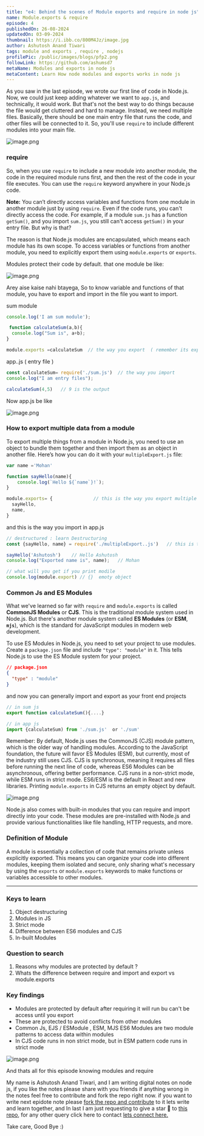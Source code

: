 ```yaml
---
title: "e4: Behind the scenes of Module exports and require in node js"
name: Module.exports & require
episode: 4
publishedOn: 26-08-2024
updatedOn: 03-09-2024
thumbnail: https://i.ibb.co/800M4Jz/image.jpg
author: Ashutosh Anand Tiwari
tags: module and exports , require , nodejs
profilePic: /public/images/blogs/pfp2.png
followLink: https://github.com/ashumsd7
metaName: Modules and exports in node js
metaContent: Learn How node modules and exports works in node js
---
```

As you saw in the last episode, we wrote our first line of code in Node.js. Now, we could just keep adding whatever we want to `app.js`, and technically, it would work. But that's not the best way to do things because the file would get cluttered and hard to manage. Instead, we need multiple files. Basically, there should be one main entry file that runs the code, and other files will be connected to it. So, you'll use `require` to include different modules into your main file.

![image.png](https://i.ibb.co/s567zyG/11.jpg)

### require

So, when you use `require` to include a new module into another module, the code in the required module runs first, and then the rest of the code in your file executes. You can use the `require` keyword anywhere in your Node.js code.

**Note:** You can’t directly access variables and functions from one module in another module just by using `require`. Even if the code runs, you can't directly access the code. For example, if a module `sum.js` has a function `getSum()`, and you import `sum.js`, you still can't access `getSum()` in your entry file. But why is that?

The reason is that Node.js modules are encapsulated, which means each module has its own scope. To access variables or functions from another module, you need to explicitly export them using `module.exports` or `exports`.

Modules protect their code by default. that one module be like: 

![image.png](https://i.ibb.co/j4bYskd/Capture.jpg)

Arey aise kaise nahi btayega, So to know variable and functions of that module, you have to export and import in the file you  want to import.

sum module

```jsx
console.log('I am sum module');

 function calculateSum(a,b){
  console.log("Sum is", a+b);
}

module.exports =calculateSum  // the way you export  ( remember its export+s not export )
```

app..js ( entry file )

```jsx
const calculateSum= require('./sum.js')  // the way you import
console.log("I am entry files");

calculateSum(4,5)   // 9 is the output
```

Now app.js be like

![image.png](https://i.ibb.co/gtXGg9j/2.jpg)

### How to export multiple data from a module

To export multiple things from a module in Node.js, you need to use an object to bundle them together and then import them as an object in another file. Here’s how you can do it with your `multipleExport.js` file:

```jsx
var name ='Mohan'

function sayHello(name){
    console.log(`Hello ${`name`}!`);
}

module.exports= {               // this is the way you export multiple things
  sayHello,
  name,
}
```

and this is the way you import in app.js

```jsx
// destructured : learn Destructuring
const {sayHello, name} = require('./multipleExport..js')   // this is the way you imported

sayHello('Ashutosh')    // Hello Ashutosh
console.log("Exported name is", name);   // Mohan

// what will you get if you print modile
console.log(module.export) // {}  emoty object 
```

### Common Js and ES Modules

What we've learned so far with `require` and `module.exports` is called **CommonJS Modules** or **CJS**. This is the traditional module system used in Node.js. But there's another module system called **ES Modules** (or **ESM**, **`mjs`**), which is the standard for JavaScript modules in modern web development.

To use ES Modules in Node.js, you need to set your project to use modules. Create a `package.json` file and include `"type": "module"` in it. This tells Node.js to use the ES Module system for your project.

```json
// package.json
{
  "type" : "module"
}
```

and now you can generally import and export as your front end projects

```jsx
// in sum js
export function calculateSum(){....}

// in app js
import {calculateSum) from './sum.js'  or './sum'
```

Remember: By default, Node.js uses the CommonJS (CJS) module pattern, which is the older way of handling modules. According to the JavaScript foundation, the future will favor ES Modules (ESM), but currently, most of the industry still uses CJS. CJS is synchronous, meaning it requires all files before running the next line of code, whereas ES6 Modules can be asynchronous, offering better performance. CJS runs in a non-strict mode, while ESM runs in strict mode. ES6/ESM is the default in React and new libraries. Printing `module.exports` in CJS returns an empty object by default.

![image.png](https://i.ibb.co/Ypv7mBL/3.jpg)

Node.js also comes with built-in modules that you can require and import directly into your code. These modules are pre-installed with Node.js and provide various functionalities like file handling, HTTP requests, and more. 

### Definition of Module

A module is essentially a collection of code that remains private unless explicitly exported. This means you can organize your code into different modules, keeping them isolated and secure, only sharing what's necessary by using the `exports` or `module.exports` keywords to make functions or variables accessible to other modules.

- - -

### Keys to learn

1. Object destructuring
2. Modules in JS
3. Strict mode
4. Difference between ES6 modules and CJS
5. In-built Modules

### Question to search

1. Reasons why modules are protected by default ?
2. Whats the difference between require and import and export vs module.exports

### Key findings

* Modules are protected by default after requiring it will run bu can't be access until you export
* These are protected to avoid conflicts from other modules
* Common Js, EJS  / ESModule , ESM,  MJS ES6 Modules are two module patterns to access data within modules
* In CJS code runs in non strict mode, but in ESM pattern code runs in strict mode

![image.png](https://i.ibb.co/DYZvYqP/5.jpg)

And thats all for this episode knowing modules and require

My name is Ashutosh Anand Tiwari, and I am writing digital notes on node js, if you like the notes please share with you friends if anything wrong in the notes feel free to contribute and fork the repo right now. if you want to write next epidote note please [fork the repo and contribute](https://github.com/ashumsd7/heyashu/tree/main/src/data) to it lets write and learn together, and In last I am just requesting to give a star 🌟 to [this repo](https://github.com/ashumsd7/heyashu/tree/main/src/data), for any other query click here to contact [lets connect here.](https://topmate.io/aat/1148709/pay)

Take care, Good Bye :) [](https://topmate.io/aat/1148709/pay)
